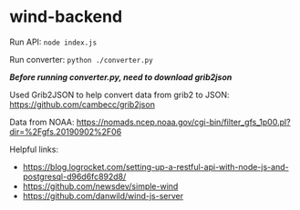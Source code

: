 # wind-backend
Run API:
```node index.js```

Run converter:
```python ./converter.py```

***Before running converter.py, need to download grib2json***

Used Grib2JSON to help convert data from grib2 to JSON: https://github.com/cambecc/grib2json

Data from NOAA: https://nomads.ncep.noaa.gov/cgi-bin/filter_gfs_1p00.pl?dir=%2Fgfs.20190902%2F06

Helpful links:
- https://blog.logrocket.com/setting-up-a-restful-api-with-node-js-and-postgresql-d96d6fc892d8/
- https://github.com/newsdev/simple-wind
- https://github.com/danwild/wind-js-server
